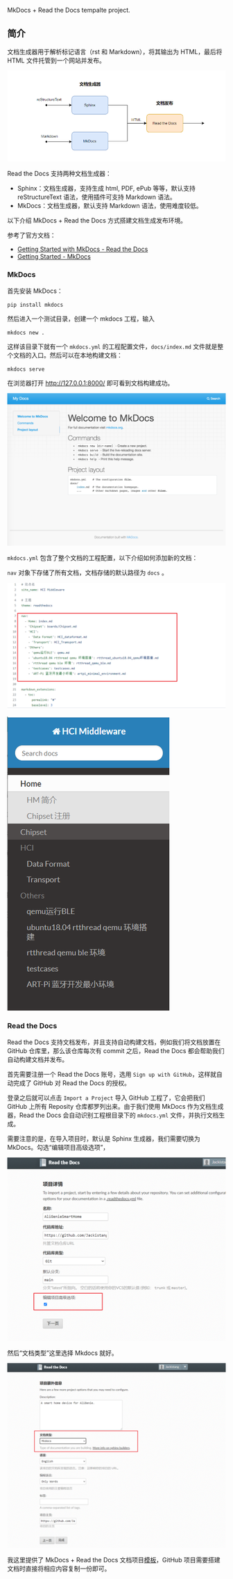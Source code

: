 MkDocs + Read the Docs tempalte project.

## 简介

文档生成器用于解析标记语言（rst 和 Markdown），将其输出为 HTML，最后将 HTML 文件托管到一个网站并发布。

![](images/image-20210922202852894.png)

Read the Docs 支持两种文档生成器：

- Sphinx：文档生成器，支持生成 html, PDF, ePub 等等，默认支持 reStructureText 语法，使用插件可支持 Markdown 语法。
- MkDocs：文档生成器，默认支持 Markdown 语法，使用难度较低。

以下介绍 MkDocs + Read the Docs 方式搭建文档生成发布环境。

参考了官方文档：

- [Getting Started with MkDocs - Read the Docs](https://docs.readthedocs.io/en/stable/intro/getting-started-with-mkdocs.html)
- [Getting Started - MkDocs](https://www.mkdocs.org/getting-started/)

### MkDocs

首先安装 MkDocs：

```shell
pip install mkdocs
```

然后进入一个测试目录，创建一个 mkdocs 工程，输入

```shell
mkdocs new .
```

这样该目录下就有一个 `mkdocs.yml` 的工程配置文件，`docs/index.md` 文件就是整个文档的入口。然后可以在本地构建文档：

```shell
mkdocs serve
```

 在浏览器打开 http://127.0.0.1:8000/ 即可看到文档构建成功。

![](images/mkdocs-hello-world.png)

`mkdocs.yml` 包含了整个文档的工程配置，以下介绍如何添加新的文档：

`nav` 对象下存储了所有文档，文档存储的默认路径为 `docs` 。

![](images/image-20210922205706656.png)

![](images/image-20210922205824269.png)

### Read the Docs

Read the Docs 支持文档发布，并且支持自动构建文档，例如我们将文档放置在 GitHub 仓库里，那么该仓库每次有 commit 之后，Read the Docs 都会帮助我们自动构建文档并发布。

首先需要注册一个 Read the Docs 账号，选用 `Sign up with GitHub`，这样就自动完成了 GitHub 对 Read the Docs 的授权。

登录之后就可以点击 `Import a Project` 导入 GitHub 工程了，它会把我们 GitHub 上所有 Reposity 仓库都罗列出来。由于我们使用 MkDocs 作为文档生成器，Read the Docs 会自动识别工程根目录下的 `mkdocs.yml` 文件，并执行文档生成。

需要注意的是，在导入项目时，默认是 Sphinx 生成器，我们需要切换为 MkDocs。勾选“编辑项目高级选项”，

![](images/image-20210922205039697.png)

然后“文档类型”这里选择 Mkdocs 就好。

![](images/image-20210922205238895.png)

我这里提供了 MkDocs + Read the Docs 文档项目[模板](https://github.com/Jackistang/MkDocs-ReadTheDocs-demo)，GitHub 项目需要搭建文档时直接将相应内容复制一份即可。

